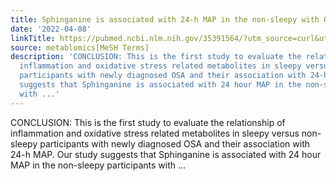 ```yaml
---
title: Sphinganine is associated with 24-h MAP in the non-sleepy with OSA
date: '2022-04-08'
linkTitle: https://pubmed.ncbi.nlm.nih.gov/35391564/?utm_source=curl&utm_medium=rss&utm_campaign=pubmed-2&utm_content=1Zkrxt7ktlCbHBXEV3v65xxSnkSWNsJ1A6Fq3gBniKhGfIUslK&fc=20210907212339&ff=20220412211152&v=2.17.6
source: metablomics[MeSH Terms]
description: 'CONCLUSION: This is the first study to evaluate the relationship of
  inflammation and oxidative stress related metabolites in sleepy versus non-sleepy
  participants with newly diagnosed OSA and their association with 24-h MAP. Our study
  suggests that Sphinganine is associated with 24 hour MAP in the non-sleepy participants
  with ...'
---
```

CONCLUSION: This is the first study to evaluate the relationship of inflammation and oxidative stress related metabolites in sleepy versus non-sleepy participants with newly diagnosed OSA and their association with 24-h MAP. Our study suggests that Sphinganine is associated with 24 hour MAP in the non-sleepy participants with ...